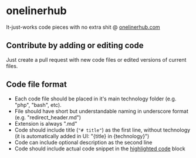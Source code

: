 # onelinerhub
It-just-works code pieces with no extra shit @ [onelinerhub.com](https://onelinerhub.com/)

## Contribute by adding or editing code
Just create a pull request with new code files or edited versions of current files.

## Code file format
- Each code file should be placed in it's main technology folder (e.g. "php", "bash", etc).
- File should have short but understandable naming in underscore format (e.g. "redirect_header.md")
- Extension is always ".md"
- Code should include title (```"# title"```) as the first line, without technology (it is automatically added in UI: "{title} in {technology}")
- Code can include optional description as the second line
- Code should include actual code snippet in the [highlighted code](https://guides.github.com/features/mastering-markdown/) block
